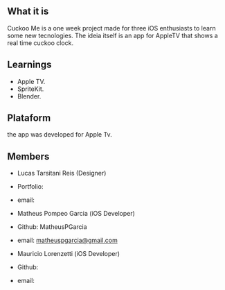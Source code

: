 ## What it is
Cuckoo Me is a one week project made for three iOS enthusiasts to learn some new tecnologies. The ideia itself is an app for AppleTV that shows a real time cuckoo clock.

## Learnings
 - Apple TV.
 - SpriteKit.
 - Blender.
 
## Plataform
the app was developed for Apple Tv.

## Members
 - Lucas Tarsitani Reis (Designer)
 - Portfolio:
 - email:
 
 - Matheus Pompeo Garcia (iOS Developer)
 - Github: MatheusPGarcia
 - email: matheuspgarcia@gmail.com
 
 - Mauricio Lorenzetti (iOS Developer)
 - Github:
 - email:
